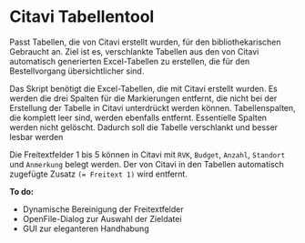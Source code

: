 # Citavi Tabellentool
 Passt Tabellen, die von Citavi erstellt wurden, für den bibliothekarischen Gebraucht an. Ziel ist es, verschlankte Tabellen aus den von Citavi automatisch generierten Excel-Tabellen zu erstellen, die für den Bestellvorgang übersichtlicher sind.
 
 Das Skript benötigt die Excel-Tabellen, die mit Citavi erstellt wurden. Es werden die drei Spalten für die Markierungen entfernt, die nicht bei der Erstellung der Tabelle in Citavi unterdrückt werden können. Tabellenspalten, die komplett leer sind, werden ebenfalls entfernt. Essentielle Spalten werden nicht gelöscht. Dadurch soll die Tabelle verschlankt und besser lesbar werden
 
Die Freitextfelder 1 bis 5 können in Citavi mit `RVK`, `Budget`, `Anzahl`, `Standort` und `Anmerkung` belegt werden. Der von Citavi in den Tabellen automatisch zugefügte Zusatz `(= Freitext 1)` wird entfernt.

**To do:** 
- Dynamische Bereinigung der Freitextfelder
- OpenFile-Dialog zur Auswahl der Zieldatei
- GUI zur eleganteren Handhabung

